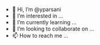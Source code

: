 - 👋 Hi, I’m @yparsani
- 👀 I’m interested in ...
- 🌱 I’m currently learning ...
- 💞️ I’m looking to collaborate on ...
- 📫 How to reach me ...

<!---
yparsani/yparsani is a ✨ special ✨ repository because its `README.md` (this file) appears on your GitHub profile.
You can click the Preview link to take a look at your changes.
--->
